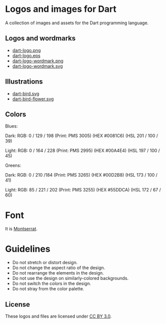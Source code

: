 # Logos and images for Dart

A collection of images and assets for the Dart programming language.

## Logos and wordmarks

* [dart-logo.png](https://github.com/dart-lang/logos/blob/master/logos_and_wordmarks/dart-logo.png)
* [dart-logo.eps](https://github.com/dart-lang/logos/blob/master/logos_and_wordmarks/dart-logo.eps)
* [dart-logo-wordmark.png](https://github.com/dart-lang/logos/blob/master/logos_and_wordmarks/dart-logo-wordmark.png)
* [dart-logo-wordmark.svg](https://github.com/dart-lang/logos/blob/master/logos_and_wordmarks/dart-logo-wordmark.svg)

## Illustrations

* [dart-bird.svg](https://github.com/dart-lang/logos/blob/master/illustrations/dart-bird-flower.svg)
* [dart-bird-flower.svg](https://github.com/dart-lang/logos/blob/master/illustrations/dart-bird.svg)

## Colors

Blues:

Dark: RGB: 0 / 129 / 198 (Print: PMS 3005) (HEX #0081C6) (HSL 201 / 100 / 39)

Light: RGB: 0 / 164 / 228 (Print: PMS 2995) (HEX #00A4E4) (HSL 197 / 100 / 45)

Greens:

Dark: RGB: 0 / 210 /184 (Print: PMS 3265) (HEX #00D2B8) (HSL 173 / 100 / 41)

Light: RGB: 85 / 221 / 202 (Print: PMS 3255) (HEX #55DDCA) (HSL 172 / 67 / 60)

# Font

It is [Montserrat][montserrat].

# Guidelines

* Do not stretch or distort design.
* Do not change the aspect ratio of the design.
* Do not rearrange the elements in the design.
* Do not use the design on similarly-colored backgrounds.
* Do not switch the colors in the design.
* Do not stray from the color palette.

## License

These logos and files are licensed under [CC BY 3.0][cc3].

[cc3]: http://creativecommons.org/licenses/by/3.0/
[montserrat]: http://www.google.com/fonts/specimen/Montserrat
